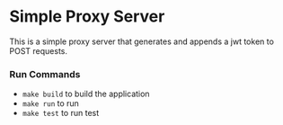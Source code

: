 # Simple Proxy Server

This is a simple proxy server that generates and appends a jwt token to POST requests.

### Run Commands
* `make build` to build the application
* `make run` to run
* `make test` to run test